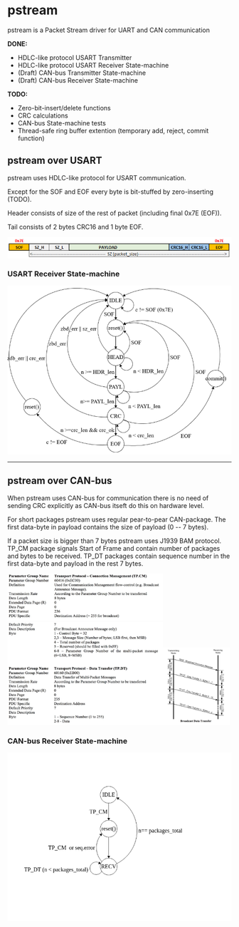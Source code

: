 # pstream
pstream is a Packet Stream driver for UART and CAN communication

**DONE:**

* HDLC-like protocol USART Transmitter
* HDLC-like protocol USART Receiver State-machine
* (Draft) CAN-bus Transmitter State-machine
* (Draft) CAN-bus Receiver State-machine

**TODO:**

* Zero-bit-insert/delete functions
* CRC calculations
* CAN-bus State-machine tests
* Thread-safe ring buffer extention (temporary add, reject, commit function)


## pstream over USART

pstream uses HDLC-like protocol for USART communication. 


Except for the SOF and EOF every byte is bit-stuffed by zero-inserting (TODO).


Header consists of size of the rest of packet (including final 0x7E (EOF)).


Tail consists of 2 bytes CRC16 and 1 byte EOF.

![packet format](docs/pstream_usart_format.png?raw=true "PStream over USART packet format")

### USART Receiver State-machine

![USART recv state machine](docs/pstreamer_usart_state_machine.png?raw=true "USART Receiver State-machine")

- - - 


## pstream over CAN-bus

When pstream uses CAN-bus for communication there is no need of sending CRC explicitly as CAN-bus itseft do this on hardware level.


For short packages pstream uses regular pear-to-pear CAN-package. The first data-byte in payload contains the size of payload (0 -- 7 bytes).


If a packet size is bigger than 7 bytes pstream uses J1939 BAM protocol.
TP_CM package signals Start of Frame and contain number of packages and bytes to be received.
TP_DT packages contain sequence number in the first data-byte and payload in the rest 7 bytes.


<img src="docs/BAM0.jpg" width=350>
<img src="docs/BAM1.jpg" width=350><img src="docs/sae-j1939-21-transport-protocol-broadcast-data-transfer.jpg" width=150>


### CAN-bus Receiver State-machine
![state machine](docs/index.png?raw=true "CAN-bus Receiver State-machine")
